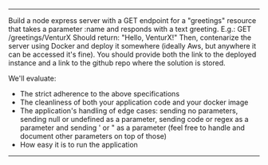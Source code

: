 -------------------------------------------------------------
Build a node express server with a GET endpoint for a "greetings" resource that takes a parameter :name and responds with a text greeting.
E.g.:
GET /greetings/VenturX
Should return:
"Hello, VenturX!"
Then, contenarize the server using Docker and deploy it somewhere (ideally Aws, but anywhere it can be accessed it's fine).
You should provide both the link to the deployed instance and a link to the github repo where the solution is stored.

We'll evaluate:
- The strict adherence to the above specifications
- The cleanliness of both your application code and your docker image
- The application's handling of edge cases: sending no parameters, sending null or undefined as a parameter, sending code or regex as a parameter and sending ' or " as a parameter (feel free to handle and document other parameters on top of those)
- How easy it is to run the application
-------------------------------------------------------------
